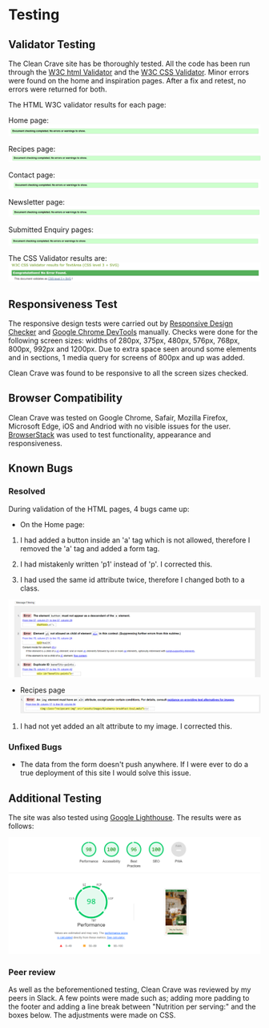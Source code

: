 # Testing

## Validator Testing

The Clean Crave site has be thoroughly tested. All the code has been run through the [W3C html Validator](https://validator.w3.org/) and the [W3C CSS Validator](https://jigsaw.w3.org/css-validator/). Minor errors were found on the home and inspiration pages. After a fix and retest, no errors were returned for both. 

The HTML W3C validator results for each page:

Home page:
![W3C Validator Test Results](https://github.com/bpstephanie/Clean_Crave/blob/main/media/W3C-screenshots/html_valid_home.png)

Recipes page:
![W3C Validator Test Results](https://github.com/bpstephanie/Clean_Crave/blob/main/media/W3C-screenshots/html_valid_recipes.png)

Contact page:
![W3C Validator Test Results](https://github.com/bpstephanie/Clean_Crave/blob/main/media/W3C-screenshots/html_valid_contact.png)

Newsletter page:
![W3C Validator Test Results](https://github.com/bpstephanie/Clean_Crave/blob/main/media/W3C-screenshots/html_valid_newsletter.png)

Submitted Enquiry pages:
![W3C Validator Test Results](https://github.com/bpstephanie/Clean_Crave/blob/main/media/W3C-screenshots/html_valid_submittedenquiry.png)

The CSS Validator results are:
![(Jigsaw) Validator Test Results](https://github.com/bpstephanie/Clean_Crave/blob/main/media/W3C-screenshots/css_valid.png)

## Responsiveness Test

The responsive design tests were carried out by [Responsive Design Checker](https://www.responsivedesignchecker.com/) and [Google Chrome DevTools](https://developer.chrome.com/docs/devtools/) manually. Checks were done for the following screen sizes: widths of 280px, 375px, 480px, 576px, 768px, 800px, 992px and 1200px. Due to extra space seen around some elements and in sections, 1 media query for screens of 800px and up was added. 

Clean Crave was found to be responsive to all the screen sizes checked.

## Browser Compatibility

Clean Crave was tested on  Google Chrome, Safair, Mozilla Firefox, Microsoft Edge, iOS and Andriod with no visible issues for the user. [BrowserStack](https://www.browserstack.com/) was used to test functionality, appearance and responsiveness. 

## Known Bugs

### Resolved

During validation of the HTML pages, 4 bugs came up:
  - On the Home page:

  1. I had added a button inside an 'a' tag which is not allowed, therefore I removed the 'a' tag and added a form tag.

  2. I had mistakenly written 'p1' instead of 'p'. I corrected this.

  3. I had used the same id attribute twice, therefore I changed both to a class.

 ![index.html validator testing](https://github.com/bpstephanie/Clean_Crave/blob/main/media/W3C-screenshots/html-home-page-1.png)



  - Recipes page
![recipes.html validator testing](https://github.com/bpstephanie/Clean_Crave/blob/main/media/W3C-screenshots/html-recipe-page-1.png)

1. I had not yet added an alt attribute to my image. I corrected this.

### Unfixed Bugs

 - The data from the form doesn't push anywhere. If I were ever to do a true deployment of this site I would solve this issue.

## Additional Testing

The site was also tested using [Google Lighthouse](https://developers.google.com/web/tools/lighthouse). The results were as follows:

![Google Lighthouse Rating](https://github.com/bpstephanie/Clean_Crave/blob/main/media/lighthouse_rating.png)

### Peer review
As well as the beforementioned testing, Clean Crave was reviewed by my peers in Slack. A few points were made such as; adding more padding to the footer and adding a line break between "Nutrition per serving:" and the boxes below. The adjustments were made on CSS.
